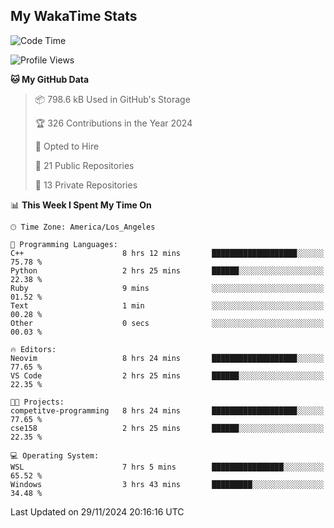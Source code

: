 ## My WakaTime Stats
<!--START_SECTION:waka-->
![Code Time](http://img.shields.io/badge/Code%20Time-172%20hrs%201%20min-blue)

![Profile Views](http://img.shields.io/badge/Profile%20Views-0-blue)

**🐱 My GitHub Data** 

> 📦 798.6 kB Used in GitHub's Storage 
 > 
> 🏆 326 Contributions in the Year 2024
 > 
> 💼 Opted to Hire
 > 
> 📜 21 Public Repositories 
 > 
> 🔑 13 Private Repositories 
 > 
📊 **This Week I Spent My Time On** 

```text
🕑︎ Time Zone: America/Los_Angeles

💬 Programming Languages: 
C++                      8 hrs 12 mins       ███████████████████░░░░░░   75.78 % 
Python                   2 hrs 25 mins       ██████░░░░░░░░░░░░░░░░░░░   22.38 % 
Ruby                     9 mins              ░░░░░░░░░░░░░░░░░░░░░░░░░   01.52 % 
Text                     1 min               ░░░░░░░░░░░░░░░░░░░░░░░░░   00.28 % 
Other                    0 secs              ░░░░░░░░░░░░░░░░░░░░░░░░░   00.03 % 

🔥 Editors: 
Neovim                   8 hrs 24 mins       ███████████████████░░░░░░   77.65 % 
VS Code                  2 hrs 25 mins       ██████░░░░░░░░░░░░░░░░░░░   22.35 % 

🐱‍💻 Projects: 
competitve-programming   8 hrs 24 mins       ███████████████████░░░░░░   77.65 % 
cse158                   2 hrs 25 mins       ██████░░░░░░░░░░░░░░░░░░░   22.35 % 

💻 Operating System: 
WSL                      7 hrs 5 mins        ████████████████░░░░░░░░░   65.52 % 
Windows                  3 hrs 43 mins       █████████░░░░░░░░░░░░░░░░   34.48 % 
```


 Last Updated on 29/11/2024 20:16:16 UTC
<!--END_SECTION:waka-->
